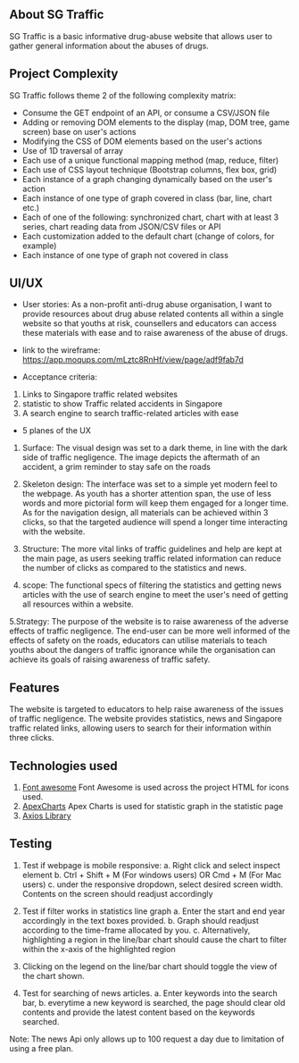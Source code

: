 ## About SG Traffic

SG Traffic is a basic informative drug-abuse website that allows user to gather general information about the abuses of drugs. 

## Project Complexity

SG Traffic follows theme 2 of the following complexity matrix:

* Consume the GET endpoint of an API, or consume a CSV/JSON file
* Adding or removing DOM elements to the display (map, DOM tree, game screen) base on user's actions
* Modifying the CSS of DOM elements based on the user's actions 
* Use of 1D traversal of array 
* Each use of a unique functional mapping method (map, reduce, filter)
* Each use of CSS layout technique (Bootstrap columns, flex box, grid) 
* Each instance of a graph changing dynamically based on the user's action 
* Each instance of one type of graph covered in class (bar, line, chart etc.) 
* Each of one of the following: synchronized chart, chart with at least 3 series, chart reading data from JSON/CSV files or API 
* Each customization added to the default chart (change of colors, for example) 
* Each instance of one type of graph not covered in class


## UI/UX
* User stories:
As a non-profit anti-drug abuse organisation, I want to provide resources about drug abuse related contents all within a single website so that youths at risk, counsellers and educators can access these materials with ease and to raise awareness of the abuse of drugs.

* link to the wireframe: https://app.moqups.com/mLztc8RnHf/view/page/adf9fab7d

* Acceptance criteria:
1. Links to Singapore traffic related websites
2. statistic to show Traffic related accidents in Singapore
3. A search engine to search traffic-related articles with ease


* 5 planes of the UX
1. Surface: The visual design was set to a dark theme, in line with the dark side of traffic negligence. The image depicts the aftermath of an accident, a grim reminder to stay safe on the roads

2. Skeleton design: The interface was set to a simple yet modern feel to the webpage. As youth has a shorter attention span, the use of less words and more pictorial form will keep them engaged for a longer time. As for the navigation design, all materials can be achieved within 3 clicks, so that the targeted audience will spend a longer time interacting with the website.

3. Structure: The more vital links of traffic guidelines and help are kept at the main page, as users seeking traffic related information can reduce the number of clicks as compared to the statistics and news. 

4. scope: The functional specs of filtering the statistics and getting news articles with the use of search engine to meet the user's need of getting all resources within a website.

5.Strategy: The purpose of the website is to raise awareness of the adverse effects of traffic negligence. The end-user can be more well informed of the effects of safety on the roads, educators can utilise materials to teach youths about the dangers of traffic ignorance while the organisation can achieve its goals of raising awareness of traffic safety.

## Features
The website is targeted to educators to help raise awareness of the issues of traffic negligence. The website provides statistics, news and Singapore traffic related links, allowing users to search for their information within three clicks.

## Technologies used
1. [Font awesome](https://fontawesome.com/ "Font Awesome")
   Font Awesome is used across the project HTML for icons used.
2. [ApexCharts](https://apexcharts.com/ "Apex Charts")
   Apex Charts is used for statistic graph in the statistic page
3. [Axios Library](https://cdnjs.cloudflare.com/ajax/libs/axios/0.19.2/axios.min.js "Axios Library")

## Testing
1. Test if webpage is mobile responsive: 
    a. Right click and select inspect element
    b. Ctrl + Shift + M (For windows users) OR Cmd + M (For Mac users)
    c. under the responsive dropdown, select desired screen width. Contents on the screen should readjust accordingly

2. Test if filter works in statistics line graph
    a. Enter the start and end year accordingly in the text boxes provided.
    b. Graph should readjust according to the time-frame allocated by you.
    c. Alternatively, highlighting a region in the line/bar chart should cause the chart to filter within the x-axis of the highlighted region

3. Clicking on the legend on the line/bar chart should toggle the view of the chart shown.

4. Test for searching of news articles.
    a. Enter keywords into the search bar,
    b. everytime a new keyword is searched, the page should clear old contents and provide the latest content based on the keywords searched.

Note: The news Api only allows up to 100 request a day due to limitation of using a free plan.
